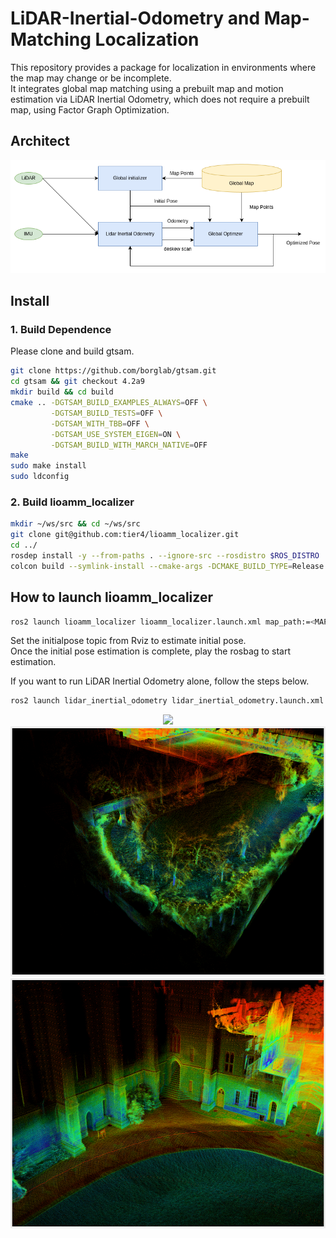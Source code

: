 # LiDAR-Inertial-Odometry and Map-Matching Localization

This repository provides a package for localization in environments where the map may change or be incomplete.  
It integrates global map matching using a prebuilt map and motion estimation via LiDAR Inertial Odometry, which does not require a prebuilt map, using Factor Graph Optimization.

## Architect

<div align="center">
<img src="docs/lioamm_localizer.png" width="600">
</div>

## Install

### 1. Build Dependence

Please clone and build gtsam.

```bash
git clone https://github.com/borglab/gtsam.git
cd gtsam && git checkout 4.2a9
mkdir build && cd build
cmake .. -DGTSAM_BUILD_EXAMPLES_ALWAYS=OFF \
         -DGTSAM_BUILD_TESTS=OFF \
         -DGTSAM_WITH_TBB=OFF \
         -DGTSAM_USE_SYSTEM_EIGEN=ON \
         -DGTSAM_BUILD_WITH_MARCH_NATIVE=OFF
make
sudo make install
sudo ldconfig
```

### 2. Build lioamm_localizer

```bash
mkdir ~/ws/src && cd ~/ws/src
git clone git@github.com:tier4/lioamm_localizer.git
cd ../
rosdep install -y --from-paths . --ignore-src --rosdistro $ROS_DISTRO
colcon build --symlink-install --cmake-args -DCMAKE_BUILD_TYPE=Release
```

## How to launch lioamm_localizer

```bash
ros2 launch lioamm_localizer lioamm_localizer.launch.xml map_path:=<MAP PCD PATH>
```
Set the initialpose topic from Rviz to estimate initial pose.  
Once the initial pose estimation is complete, play the rosbag to start estimation.

If you want to run LiDAR Inertial Odometry alone, follow the steps below.  

```bash
ros2 launch lidar_inertial_odometry lidar_inertial_odometry.launch.xml
```

<div align="center">
<img src="docs/lio_ncd.gif" width="600">
</div>

<div align="center">
<img src="docs/lio1.png" height=400 >       <img src="docs/lio2.png" height=400 >
